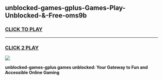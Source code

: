 
## unblocked-games-gplus-Games-Play-Unblocked-&-Free-oms9b
<h3>
<a href="https://premium76.site?title=unblocked-games-gplus&ref=24A">CLICK TO PLAY</a></h3>
<hr>

<h3>
<a href="https://premium76.site?title=unblocked-games-gplus&ref=24A">CLICK 2 PLAY</a>
  
</h3>

<a href="https://premium76.site?title=unblocked-games-gplus&ref=24A"><img src="https://clearcache.store/games.png"></a>


**unblocked-games-gplus games unblocked: Your Gateway to Fun and Accessible Online Gaming**
